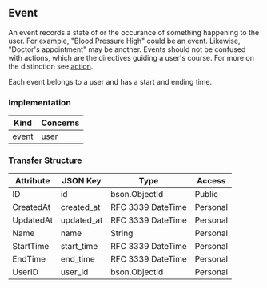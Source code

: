 Event
-----
An event records a state of or the occurance of something happening to the user. For example, "Blood Pressure High" could be an event. Likewise, "Doctor's appointment" may be another. Events should not be confused with actions, which are the directives guiding a user's course. For more on the distinction see [action](action.md). 

Each event belongs to a user and has a start and ending time.

### Implementation
| Kind   | Concerns        |
| ------ | --------------- |
| event  | [user](user.md) |

### Transfer Structure
| Attribute     | JSON Key      | Type               | Access    |
| ------------- | ------------- | ------------------ | --------- |
| ID            | id            | bson.ObjectId      | Public    |
| CreatedAt     | created_at    | RFC 3339 DateTime  | Personal  |
| UpdatedAt     | updated_at    | RFC 3339 DateTime  | Personal  |
| Name          | name          | String             | Personal  |
| StartTime     | start_time    | RFC 3339 DateTime  | Personal  |
| EndTime       | end_time      | RFC 3339 DateTime  | Personal  |
| UserID        | user_id       | bson.ObjectId      | Personal  |
